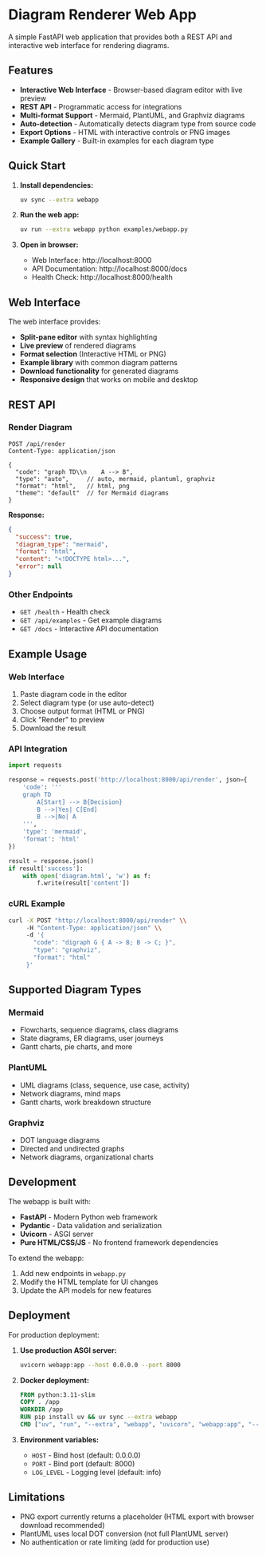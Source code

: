# Diagram Renderer Web App

A simple FastAPI web application that provides both a REST API and interactive web interface for rendering diagrams.

## Features

- **Interactive Web Interface** - Browser-based diagram editor with live preview
- **REST API** - Programmatic access for integrations
- **Multi-format Support** - Mermaid, PlantUML, and Graphviz diagrams
- **Auto-detection** - Automatically detects diagram type from source code
- **Export Options** - HTML with interactive controls or PNG images
- **Example Gallery** - Built-in examples for each diagram type

## Quick Start

1. **Install dependencies:**
   ```bash
   uv sync --extra webapp
   ```

2. **Run the web app:**
   ```bash
   uv run --extra webapp python examples/webapp.py
   ```

3. **Open in browser:**
   - Web Interface: http://localhost:8000
   - API Documentation: http://localhost:8000/docs
   - Health Check: http://localhost:8000/health

## Web Interface

The web interface provides:

- **Split-pane editor** with syntax highlighting
- **Live preview** of rendered diagrams
- **Format selection** (Interactive HTML or PNG)
- **Example library** with common diagram patterns
- **Download functionality** for generated diagrams
- **Responsive design** that works on mobile and desktop

## REST API

### Render Diagram
```http
POST /api/render
Content-Type: application/json

{
  "code": "graph TD\\n    A --> B",
  "type": "auto",     // auto, mermaid, plantuml, graphviz
  "format": "html",   // html, png
  "theme": "default"  // for Mermaid diagrams
}
```

**Response:**
```json
{
  "success": true,
  "diagram_type": "mermaid",
  "format": "html",
  "content": "<!DOCTYPE html>...",
  "error": null
}
```

### Other Endpoints

- `GET /health` - Health check
- `GET /api/examples` - Get example diagrams
- `GET /docs` - Interactive API documentation

## Example Usage

### Web Interface
1. Paste diagram code in the editor
2. Select diagram type (or use auto-detect)
3. Choose output format (HTML or PNG)
4. Click "Render" to preview
5. Download the result

### API Integration
```python
import requests

response = requests.post('http://localhost:8000/api/render', json={
    'code': '''
    graph TD
        A[Start] --> B{Decision}
        B -->|Yes| C[End]
        B -->|No| A
    ''',
    'type': 'mermaid',
    'format': 'html'
})

result = response.json()
if result['success']:
    with open('diagram.html', 'w') as f:
        f.write(result['content'])
```

### cURL Example
```bash
curl -X POST "http://localhost:8000/api/render" \\
     -H "Content-Type: application/json" \\
     -d '{
       "code": "digraph G { A -> B; B -> C; }",
       "type": "graphviz", 
       "format": "html"
     }'
```

## Supported Diagram Types

### Mermaid
- Flowcharts, sequence diagrams, class diagrams
- State diagrams, ER diagrams, user journeys
- Gantt charts, pie charts, and more

### PlantUML  
- UML diagrams (class, sequence, use case, activity)
- Network diagrams, mind maps
- Gantt charts, work breakdown structure

### Graphviz
- DOT language diagrams
- Directed and undirected graphs
- Network diagrams, organizational charts

## Development

The webapp is built with:
- **FastAPI** - Modern Python web framework
- **Pydantic** - Data validation and serialization
- **Uvicorn** - ASGI server
- **Pure HTML/CSS/JS** - No frontend framework dependencies

To extend the webapp:
1. Add new endpoints in `webapp.py`
2. Modify the HTML template for UI changes
3. Update the API models for new features

## Deployment

For production deployment:

1. **Use production ASGI server:**
   ```bash
   uvicorn webapp:app --host 0.0.0.0 --port 8000
   ```

2. **Docker deployment:**
   ```dockerfile
   FROM python:3.11-slim
   COPY . /app
   WORKDIR /app
   RUN pip install uv && uv sync --extra webapp
   CMD ["uv", "run", "--extra", "webapp", "uvicorn", "webapp:app", "--host", "0.0.0.0"]
   ```

3. **Environment variables:**
   - `HOST` - Bind host (default: 0.0.0.0)
   - `PORT` - Bind port (default: 8000)
   - `LOG_LEVEL` - Logging level (default: info)

## Limitations

- PNG export currently returns a placeholder (HTML export with browser download recommended)
- PlantUML uses local DOT conversion (not full PlantUML server)
- No authentication or rate limiting (add for production use)